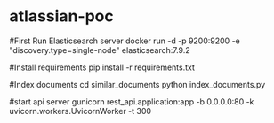 # atlassian-poc

#First Run Elasticsearch server
docker run -d -p 9200:9200 -e "discovery.type=single-node" elasticsearch:7.9.2

#Install requirements
pip install -r requirements.txt


#Index documents
cd similar_documents
python index_documents.py

#start api server
gunicorn rest_api.application:app -b 0.0.0.0:80 -k uvicorn.workers.UvicornWorker -t 300